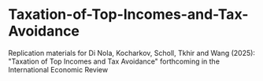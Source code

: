 # Taxation-of-Top-Incomes-and-Tax-Avoidance
Replication materials for Di Nola, Kocharkov, Scholl, Tkhir and Wang (2025): "Taxation of Top Incomes and Tax Avoidance" forthcoming in the International Economic Review
